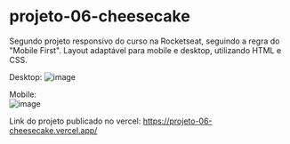# projeto-06-cheesecake

Segundo projeto responsivo do curso na Rocketseat, seguindo a regra do "Mobile First". Layout adaptável para mobile e desktop, utilizando HTML e CSS.

Desktop:
![image](https://github.com/MatheusNerisRocha/projeto-06-cheesecake/assets/166330932/92236995-25f8-46a5-8aaf-849d02601415)


Mobile: <br>
![image](https://github.com/MatheusNerisRocha/projeto-06-cheesecake/assets/166330932/d5a3718f-2020-493e-a8a7-edf91e19e5e5)



Link do projeto publicado no vercel: https://projeto-06-cheesecake.vercel.app/
